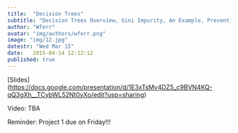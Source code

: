 ```yaml
---
title:  "Decision Trees"
subtitle: "Decision Trees Overview, Gini Impurity, An Example, Preventing Overfitting, Drawbacks. Project 1 Due Friday!!!"
author: "Wferr"
avatar: "img/authors/wferr.png"
image: "img/12.jpg"
datestr: "Wed Mar 15"
date:   2015-04-14 12:12:12
published: true
---
```


[Slides] (https://docs.google.com/presentation/d/1E3xTsMv4DZ5_c9BVN4KQ-qQ3gXh__TCybWL52Nt0yXo/edit?usp=sharing)

Video: TBA

Reminder: Project 1 due on Friday!!!
